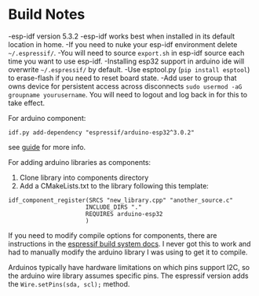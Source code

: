 # Build Notes
-esp-idf version 5.3.2
-esp-idf works best when installed in its default location in home.
-If you need to nuke your esp-idf environment delete `~/.espressif/`.
-You will need to source `export.sh` in esp-idf source each time you want to use esp-idf.
-Installing esp32 support in arduino ide will overwrite `~/.espressif/` by default.
-Use esptool.py (`pip install esptool`) to erase-flash if you need to reset board state.
-Add user to group that owns device for persistent access across disconnects `sudo usermod -aG groupname yourusername`. You will need to logout and log back in for this to take effect.

For arduino component:
```
idf.py add-dependency "espressif/arduino-esp32^3.0.2"
```
see [guide](https://docs.espressif.com/projects/arduino-esp32/en/latest/esp-idf_component.html) for more info.

For adding arduino libraries as components:
1. Clone library into components directory
2. Add a CMakeLists.txt to the library following this template:
```
idf_component_register(SRCS "new_library.cpp" "another_source.c"
                      INCLUDE_DIRS "."
                      REQUIRES arduino-esp32
                      )
```

If you need to modify compile options for components, there are instructions in the [espressif build system docs](https://docs.espressif.com/projects/esp-idf/en/stable/esp32/api-guides/build-system.html). I never got this to work and had to manually modify the arduino library I was using to get it to compile.


Arduinos typically have hardware limitations on which pins support I2C, so the arduino wire library assumes specific pins. The espressif version adds the `Wire.setPins(sda, scl);` method.
